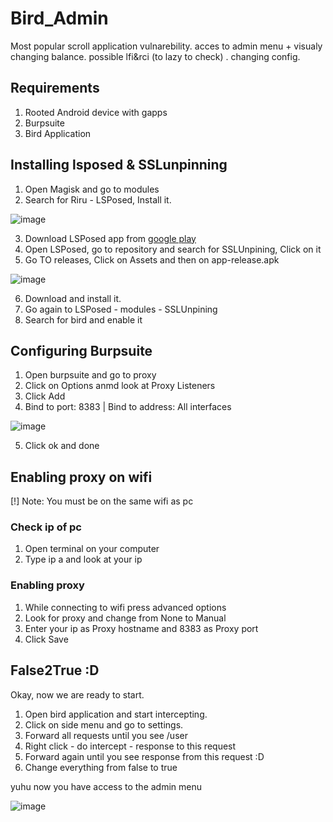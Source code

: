 # Bird_Admin
Most popular scroll application vulnarebility.
acces to admin menu + visualy changing balance.
possible lfi&rci (to lazy to check) .
changing config.

## Requirements

1. Rooted Android device with gapps 
2. Burpsuite
3. Bird Application

## Installing lsposed & SSLunpinning

1. Open Magisk and go to modules
2. Search for Riru - LSPosed, Install it.

![image](https://user-images.githubusercontent.com/37780087/192861656-12d7bf78-f3ec-4e96-889f-9380e03c8d26.png)

3. Download LSPosed app from [google play](https://play.google.com/store/apps/details?id=org.lsposed.manager&hl=en_US&gl=US)
4. Open LSPosed, go to repository and search for SSLUnpining, Click on it
5. Go TO releases, Click on Assets and then on app-release.apk

![image](https://user-images.githubusercontent.com/37780087/192861831-1a246e66-0fa5-4053-a38e-a81e11d409af.png)

6. Download and install it.
7. Go again to LSPosed - modules - SSLUnpining
8. Search for bird and enable it

## Configuring Burpsuite

1. Open burpsuite and go to proxy
2. Click on Options anmd look at Proxy Listeners
3. Click Add
4. Bind to port: 8383 | Bind to address: All interfaces

![image](https://user-images.githubusercontent.com/37780087/192862004-61094279-a445-445b-8189-6fd09f02cbcd.png)

5. Click ok and done

## Enabling proxy on wifi

[!] Note: You must be on the same wifi as pc
 
### Check ip of pc

1. Open terminal on your computer
2. Type ip a and look at your ip

### Enabling proxy

1. While connecting to wifi press advanced options
2. Look for proxy and change from None to Manual
3. Enter your ip as Proxy hostname and 8383 as Proxy port
4. Click Save

## False2True :D

Okay, now we are ready to start.


1. Open bird application and start intercepting.
2. Click on side menu and go to settings.
3. Forward all requests until you see /user
4. Right click - do intercept - response to this request
5. Forward again until you see response from this request :D
6. Change everything from false to true

yuhu now you have access to the admin menu

![image](https://user-images.githubusercontent.com/37780087/192862411-8d1c33af-565c-4f01-96a4-d31fdb25c61e.png)
